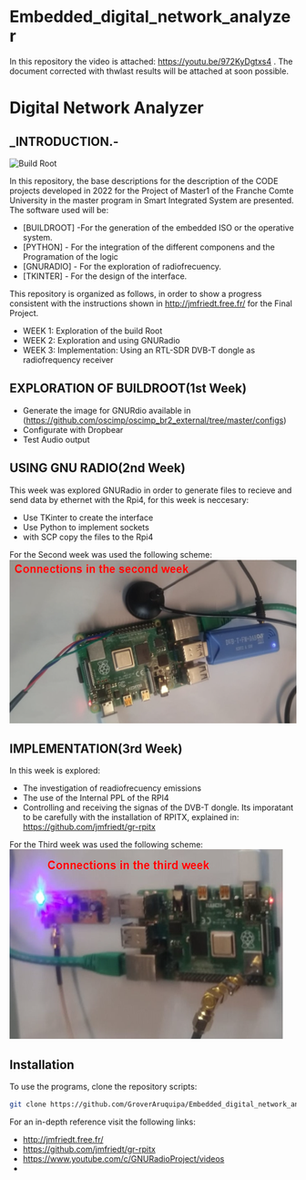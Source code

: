 # Embedded_digital_network_analyzer
In this repository the video is attached: https://youtu.be/972KyDgtxs4 .
The document corrected with thwlast results will be attached at soon possible.
# Digital Network Analyzer
## _INTRODUCTION.- 


![Build Root](https://buildroot.org/)

In this repository, the base descriptions for the description of the CODE projects developed in 2022 for the Project of Master1 of the Franche Comte University in the master program in Smart Integrated System are presented.
The software used will be:
- [BUILDROOT] -For the generation of the embedded ISO or the operative system.
- [PYTHON] - For the integration of the different componens and the Programation of the logic
- [GNURADIO] - For the exploration of radiofrecuency.
- [TKINTER] - For the design of the interface.

This repository is organized as follows, in order to show a progress consistent with the instructions shown in http://jmfriedt.free.fr/ for the Final Project.

- WEEK 1: Exploration of the build Root  
- WEEK 2: Exploration and using GNURadio 
- WEEK 3: Implementation: Using an
RTL-SDR DVB-T dongle as radiofrequency receiver 


## EXPLORATION OF BUILDROOT(1st Week)

- Generate the image for GNURdio available in (https://github.com/oscimp/oscimp_br2_external/tree/master/configs)
- Configurate with Dropbear
- Test Audio output


## USING GNU RADIO(2nd Week)
This week was explored GNURadio in order to generate files to recieve and send data by ethernet with the  Rpi4, for this week is neccesary:
- Use TKinter to create the interface
- Use Python to implement sockets
- with SCP copy the files to the Rpi4


For the Second week was used the following scheme:
![alt text](https://github.com/GroverAruquipa/Embedded_digital_network_analyzer/blob/main/Images/Conn_second.png)

## IMPLEMENTATION(3rd Week)

In this week is explored:
- The investigation of readiofrecuency emissions
- The use of the Internal PPL of the RPI4
- Controlling and receiving the signas of the DVB-T dongle.
Its imporatant to be carefully with the installation of RPITX, explained in: https://github.com/jmfriedt/gr-rpitx

For the Third week was used the following scheme:
![alt text](https://github.com/GroverAruquipa/Embedded_digital_network_analyzer/blob/main/Images/Conn_third.png)

## Installation

To use the programs, clone the repository scripts:


```sh
git clone https://github.com/GroverAruquipa/Embedded_digital_network_analyzer/
```

For an in-depth reference visit the following links:
- http://jmfriedt.free.fr/
- https://github.com/jmfriedt/gr-rpitx
- https://www.youtube.com/c/GNURadioProject/videos
- 



